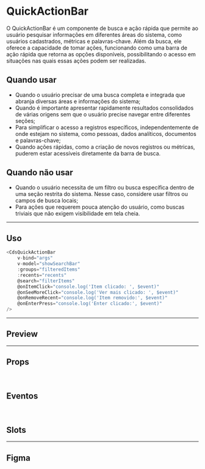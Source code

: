 # QuickActionBar

O QuickActionBar é um componente de busca e ação rápida que permite ao usuário pesquisar informações em diferentes áreas do sistema, como usuários cadastrados, métricas e palavras-chave. Além da busca, ele oferece a capacidade de tomar ações, funcionando como uma barra de ação rápida que retorna as opções disponíveis, possibilitando o acesso em situações nas quais essas ações podem ser realizadas.

## Quando usar

- Quando o usuário precisar de uma busca completa e integrada que abranja diversas áreas e informações do sistema;
- Quando é importante apresentar rapidamente resultados consolidados de várias origens sem que o usuário precise navegar entre diferentes seções;
- Para simplificar o acesso a registros específicos, independentemente de onde estejam no sistema, como pessoas, dados analíticos, documentos e palavras-chave;
- Quando ações rápidas, como a criação de novos registros ou métricas, puderem estar acessíveis diretamente da barra de busca.

## Quando não usar

- Quando o usuário necessita de um filtro ou busca específica dentro de uma seção restrita do sistema. Nesse caso, considere usar filtros ou campos de busca locais;
- Para ações que requerem pouca atenção do usuário, como buscas triviais que não exigem visibilidade em tela cheia.

---

## Uso

```js
<CdsQuickActionBar
	v-bind="args"
	v-model="showSearchBar"
	:groups="filteredItems"
	:recents="recents"
	@search="filterItems"
	@onItemClick="console.log('Item clicado: ', $event)"
	@onSeeMoreClick="console.log('Ver mais clicado: ', $event)"
	@onRemoveRecent="console.log('Item removido:', $event)"
	@onEnterPress="console.log('Enter clicado:', $event)"
/>
```

---

## Preview

<DemoContainer
	:component="CdsQuickActionBar"
	:events="cdsQuickActionBarEvents"
  :recents
  :groups
/>

---

## Props

<APITable
	name="QuickActionBar"
	section="props"
/>
<br />

## Eventos

<APITable
	name="QuickActionBar"
	section="events"
/>
<br />

## Slots

<APITable
	name="QuickActionBar"
	section="slots"
/>

---

## Figma

<FigmaFrame
	src="https://embed.figma.com/design/J5fTswomlHu7RXk1gwbUq6/Cuida?node-id=2040-370&embed-host=share"
/>

<script setup>
import { ref } from 'vue';
import CdsQuickActionBar from '@/components/QuickActionBar.vue';

const showQuickActionBar = ref(false);

const recents = [
	{
		title: 'Carla Santana',
		cpf: '22233344405',
	},
	{
		title: 'Carlota Oliveira',
	},
	{
		title: 'Rodrigo Barboza',
	},
	{
		title: 'Lucas Barbosa',
		cpf: '22233344405',
	},
	{
		title: 'Greg Uesley Silver',
		cpf: '22233344405',
	},
	{
		title: 'coração',
	},
];

const groups = [
	{
		category: 'Gestantes',
		results: [
			{
				title: 'Carla Santana',
				cpf: '22233344405',
				cns: '900098367891993'
			},
			{
				title: 'Carliane Ferreira',
				cpf: '22233344405',
				cns: '900098367891993'
			},
			{
				title: 'Fernanda Cardoso da Fonseca',
				cpf: '22233344405',
				cns: '900098367891993'
			},
			{
				title: 'Rafael Assunção',
				cpf: '22233344405',
				cns: '900098367891993'
			},
			{
				title: 'Alzira Monte',
				cpf: '22233344405',
				cns: '900098367891993'
			},
			{
				title: 'Antônio de Almeida Castro Silva',
				cpf: '22233344405',
				cns: '900098367891993'
			},
			{
				title: 'Marcela da Cunha',
				cpf: '22233344405',
				cns: '900098367891993'
			},
			{
				title: 'Euclides do Amaral',
				cpf: '22233344405',
				cns: '900098367891993'
			},
			{
				title: 'Constantino Xavier',
				cpf: '22233344405',
				cns: '900098367891993'
			},
		]
	},
	{
		category: 'Métricas',
		results: [
			{
				title: 'Nº de pessoas',
				num: 398,
			},
			{
				title: 'Nº de crianças',
				num: 398,
			},
			{
				title: 'Nº de cachorros',
				num: 3,
			},
			{
				title: 'Nº de gatos',
				num: 0,
			},
			{
				title: 'Média de pessoas',
				num: 398,
			},
			{
				title: 'Moda de animais por residência',
				num: 398,
			},
			{
				title: 'Moda de sertanejo',
				num: 400,
			},
			{
				title: 'Máximo de pessoas em uma residência',
				num: 400,
			},
			{
				title: 'Máximo de pessoas em um bairro',
				num: 400,
			},
			{
				title: 'Máximo de pessoas em uma cidade',
				num: 400,
			},
		]
	},
];

const cdsQuickActionBarEvents = [
	'update:modelValue',
  'search',
  'onItemClick',
  'onSeeMoreClick',
  'close',
  'onRemoveRecent',
  'onEnterPress'
];
</script>
